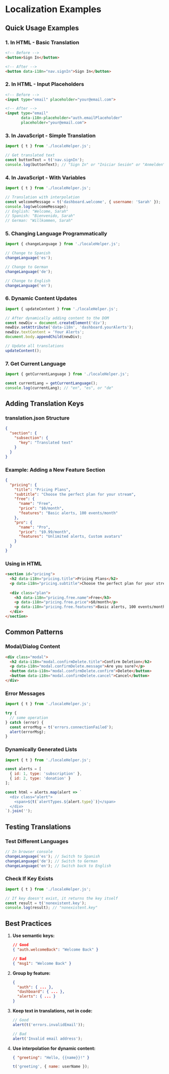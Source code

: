 # Localization Examples

## Quick Usage Examples

### 1. In HTML - Basic Translation
```html
<!-- Before -->
<button>Sign In</button>

<!-- After -->
<button data-i18n="nav.signIn">Sign In</button>
```

### 2. In HTML - Input Placeholders
```html
<!-- Before -->
<input type="email" placeholder="your@email.com">

<!-- After -->
<input type="email" 
       data-i18n-placeholder="auth.emailPlaceholder" 
       placeholder="your@email.com">
```

### 3. In JavaScript - Simple Translation
```javascript
import { t } from './localeHelper.js';

// Get translated text
const buttonText = t('nav.signIn');
console.log(buttonText); // "Sign In" or "Iniciar Sesión" or "Anmelden"
```

### 4. In JavaScript - With Variables
```javascript
import { t } from './localeHelper.js';

// Translation with interpolation
const welcomeMessage = t('dashboard.welcome', { username: 'Sarah' });
console.log(welcomeMessage); 
// English: "Welcome, Sarah"
// Spanish: "Bienvenido, Sarah"
// German: "Willkommen, Sarah"
```

### 5. Changing Language Programmatically
```javascript
import { changeLanguage } from './localeHelper.js';

// Change to Spanish
changeLanguage('es');

// Change to German
changeLanguage('de');

// Change to English
changeLanguage('en');
```

### 6. Dynamic Content Updates
```javascript
import { updateContent } from './localeHelper.js';

// After dynamically adding content to the DOM
const newDiv = document.createElement('div');
newDiv.setAttribute('data-i18n', 'dashboard.yourAlerts');
newDiv.textContent = 'Your Alerts';
document.body.appendChild(newDiv);

// Update all translations
updateContent();
```

### 7. Get Current Language
```javascript
import { getCurrentLanguage } from './localeHelper.js';

const currentLang = getCurrentLanguage();
console.log(currentLang); // "en", "es", or "de"
```

## Adding Translation Keys

### translation.json Structure
```json
{
  "section": {
    "subsection": {
      "key": "Translated text"
    }
  }
}
```

### Example: Adding a New Feature Section
```json
{
  "pricing": {
    "title": "Pricing Plans",
    "subtitle": "Choose the perfect plan for your stream",
    "free": {
      "name": "Free",
      "price": "$0/month",
      "features": "Basic alerts, 100 events/month"
    },
    "pro": {
      "name": "Pro",
      "price": "$9.99/month",
      "features": "Unlimited alerts, Custom avatars"
    }
  }
}
```

### Using in HTML
```html
<section id="pricing">
  <h2 data-i18n="pricing.title">Pricing Plans</h2>
  <p data-i18n="pricing.subtitle">Choose the perfect plan for your stream</p>
  
  <div class="plan">
    <h3 data-i18n="pricing.free.name">Free</h3>
    <p data-i18n="pricing.free.price">$0/month</p>
    <p data-i18n="pricing.free.features">Basic alerts, 100 events/month</p>
  </div>
</section>
```

## Common Patterns

### Modal/Dialog Content
```html
<div class="modal">
  <h2 data-i18n="modal.confirmDelete.title">Confirm Deletion</h2>
  <p data-i18n="modal.confirmDelete.message">Are you sure?</p>
  <button data-i18n="modal.confirmDelete.confirm">Delete</button>
  <button data-i18n="modal.confirmDelete.cancel">Cancel</button>
</div>
```

### Error Messages
```javascript
import { t } from './localeHelper.js';

try {
  // some operation
} catch (error) {
  const errorMsg = t('errors.connectionFailed');
  alert(errorMsg);
}
```

### Dynamically Generated Lists
```javascript
import { t } from './localeHelper.js';

const alerts = [
  { id: 1, type: 'subscription' },
  { id: 2, type: 'donation' }
];

const html = alerts.map(alert => `
  <div class="alert">
    <span>${t(`alertTypes.${alert.type}`)}</span>
  </div>
`).join('');
```

## Testing Translations

### Test Different Languages
```javascript
// In browser console
changeLanguage('es'); // Switch to Spanish
changeLanguage('de'); // Switch to German
changeLanguage('en'); // Switch back to English
```

### Check If Key Exists
```javascript
import { t } from './localeHelper.js';

// If key doesn't exist, it returns the key itself
const result = t('nonexistent.key');
console.log(result); // "nonexistent.key"
```

## Best Practices

1. **Use semantic keys:**
   ```json
   // Good
   { "auth.welcomeBack": "Welcome Back" }
   
   // Bad
   { "msg1": "Welcome Back" }
   ```

2. **Group by feature:**
   ```json
   {
     "auth": { ... },
     "dashboard": { ... },
     "alerts": { ... }
   }
   ```

3. **Keep text in translations, not in code:**
   ```javascript
   // Good
   alert(t('errors.invalidEmail'));
   
   // Bad
   alert('Invalid email address');
   ```

4. **Use interpolation for dynamic content:**
   ```json
   { "greeting": "Hello, {{name}}!" }
   ```
   ```javascript
   t('greeting', { name: userName });
   ```

